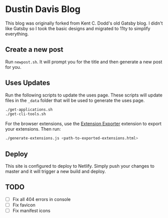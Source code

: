 # Dustin Davis Blog

This blog was originally forked from Kent C. Dodd's old Gatsby blog. I didn't
like Gatsby so I took the basic designs and migrated to 11ty to simplify
everything.

## Create a new post

Run `newpost.sh`. It will prompt you for the title and then generate a new post
for you.

## Uses Updates

Run the following scripts to update the uses page. These scripts will update
files in the `_data` folder that will be used to generate the uses page.

```bash
./get-applications.sh
./get-cli-tools.sh
```

For the browser extensions, use the
[Extension Exporter](https://chromewebstore.google.com/detail/extension-exporter/doikmfpjbcjjimnbablebijofdbgfepb)
extension to export your extensions. Then run:

```bash
./generate-extensions.js <path-to-exported-extensions.html>
```

## Deploy

This site is configured to deploy to Netlify. Simply push your changes to master
and it will trigger a new build and deploy.

## TODO

- [ ] Fix all 404 errors in console
- [ ] Fix favicon
- [ ] Fix manifest icons
